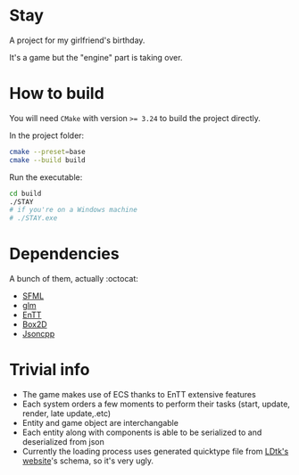 # Stay

A project for my girlfriend's birthday.

It's a game but the "engine" part is taking over.

# How to build
You will need `CMake` with version `>= 3.24` to build the project directly.

In the project folder:
```bash
cmake --preset=base
cmake --build build
```
Run the executable:
```bash
cd build
./STAY
# if you're on a Windows machine
# ./STAY.exe
```

# Dependencies

A bunch of them, actually :octocat:
* [SFML](https://github.com/SFML/SFML)
* [glm](https://github.com/g-truc/glm)
* [EnTT](https://github.com/skypjack/entt)
* [Box2D](https://github.com/erincatto/box2d)
* [Jsoncpp](https://github.com/open-source-parsers/jsoncpp)

# Trivial info

* The game makes use of ECS thanks to EnTT extensive features
* Each system orders a few moments to perform their tasks (start, update, render, late update,.etc)
* Entity and game object are interchangable
* Each entity along with components is able to be serialized to and deserialized from json
* Currently the loading process uses generated quicktype file from [LDtk's website](https://ldtk.io/docs/game-dev/json-overview/json-schema/)'s schema, so it's very ugly.
